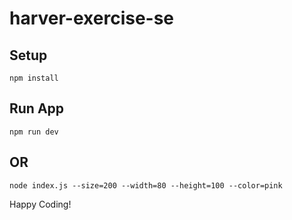 # harver-exercise-se

## Setup

`npm install`
## Run App

`npm run dev`

## OR

`node index.js --size=200 --width=80 --height=100 --color=pink`

Happy Coding!
